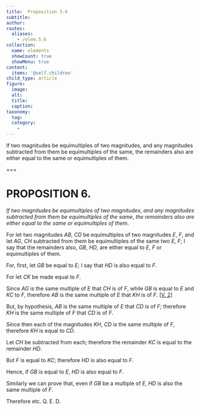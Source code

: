```yaml
---
title:  Proposition 5.6
subtitle: 
author:
routes:
  aliases:
    - /elem.5.6
collection:
  name: elements
  showCount: true
  showMenu: true
content:
  items: '@self.children'
child_type: article
figure:
  image:
  alt:
  title:
  caption:
taxonomy:
  tag:
  category:
    - 
---
```


<p><emph>If two magnitudes be equimultiples of two magnitudes</emph>, <emph>and any magnitudes subtracted from them be equimultiples of the same</emph>, <emph>the remainders also are either equal to the same or equimultiples of them</emph>. </p>

===

<h1>PROPOSITION 6.</h1>
<p><em>If two magnitudes be equimultiples of two magnitudes</em>, <em>and any magnitudes subtracted from them be equimultiples of the same</em>, <em>the remainders also are either equal to the same or equimultiples of them</em>. </p>

<p>For let two magnitudes <em>AB</em>, <em>CD</em> be equimultiples of two magnitudes <em>E</em>, <em>F</em>, and let <em>AG</em>, <em>CH</em> subtracted from them be equimultiples of the same two <em>E</em>, <em>F</em>;  I say that the remainders also, <em>GB</em>, <em>HD</em>, are either equal to <em>E</em>, <em>F</em> or equimultiples of them. </p>

<p>For, first, let <em>GB</em> be equal to <em>E</em>; I say that <em>HD</em> is also equal to <em>F</em>. </p>

<p>For let <em>CK</em> be made equal to <em>F</em>. </p>

<p>Since <em>AG</em> is the same multiple of <em>E</em> that <em>CH</em> is of <em>F</em>, while <em>GB</em> is equal to <em>E</em> and <em>KC</em> to <em>F</em>, therefore <em>AB</em> is the same multiple of <em>E</em> that <em>KH</em> is of <em>F</em>. [<a href="/elem.5.2">V. 2</a>] </p>

<p>But, by hypothesis, <em>AB</em> is the same multiple of <em>E</em> that <em>CD</em> is of <em>F</em>; therefore <em>KH</em> is the same multiple of <em>F</em> that <em>CD</em> is of <em>F</em>. </p>

<p>Since then each of the magnitudes <em>KH</em>, <em>CD</em> is the same multiple of <em>F</em>, <span class="center">therefore <em>KH</em> is equal to <em>CD</em>.</span>
       <pb n="148"/></p>

<p>Let <em>CH</em> be subtracted from each; therefore the remainder <em>KC</em> is equal to the remainder <em>HD</em>. </p>

<p>But <em>F</em> is equal to <em>KC</em>; therefore <em>HD</em> is also equal to <em>F</em>. </p>

<p>Hence, if <em>GB</em> is equal to <em>E</em>, <em>HD</em> is also equal to <em>F</em>. </p>

<p>Similarly we can prove that, even if <em>GB</em> be a multiple of <em>E</em>, <em>HD</em> is also the same multiple of <em>F</em>. </p>

<p>Therefore etc. Q. E. D.</p>
